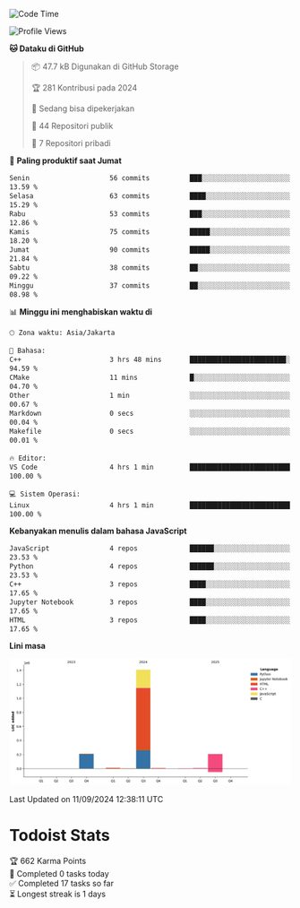 <!--START_SECTION:waka-->
![Code Time](http://img.shields.io/badge/Code%20Time-34%20hrs%2030%20mins-blue)

![Profile Views](http://img.shields.io/badge/Profil%20dilihat-6-blue)

**🐱 Dataku di GitHub** 

> 📦 47.7 kB Digunakan di GitHub Storage 
 > 
> 🏆 281 Kontribusi pada 2024
 > 
> 💼 Sedang bisa dipekerjakan
 > 
> 📜 44 Repositori publik 
 > 
> 🔑 7 Repositori pribadi 
 > 
📅 **Paling produktif saat Jumat** 

```text
Senin                    56 commits          ███░░░░░░░░░░░░░░░░░░░░░░   13.59 % 
Selasa                   63 commits          ████░░░░░░░░░░░░░░░░░░░░░   15.29 % 
Rabu                     53 commits          ███░░░░░░░░░░░░░░░░░░░░░░   12.86 % 
Kamis                    75 commits          █████░░░░░░░░░░░░░░░░░░░░   18.20 % 
Jumat                    90 commits          █████░░░░░░░░░░░░░░░░░░░░   21.84 % 
Sabtu                    38 commits          ██░░░░░░░░░░░░░░░░░░░░░░░   09.22 % 
Minggu                   37 commits          ██░░░░░░░░░░░░░░░░░░░░░░░   08.98 % 
```


📊 **Minggu ini menghabiskan waktu di** 

```text
🕑︎ Zona waktu: Asia/Jakarta

💬 Bahasa: 
C++                      3 hrs 48 mins       ████████████████████████░   94.59 % 
CMake                    11 mins             █░░░░░░░░░░░░░░░░░░░░░░░░   04.70 % 
Other                    1 min               ░░░░░░░░░░░░░░░░░░░░░░░░░   00.67 % 
Markdown                 0 secs              ░░░░░░░░░░░░░░░░░░░░░░░░░   00.04 % 
Makefile                 0 secs              ░░░░░░░░░░░░░░░░░░░░░░░░░   00.01 % 

🔥 Editor: 
VS Code                  4 hrs 1 min         █████████████████████████   100.00 % 

💻 Sistem Operasi: 
Linux                    4 hrs 1 min         █████████████████████████   100.00 % 
```

**Kebanyakan menulis dalam bahasa JavaScript** 

```text
JavaScript               4 repos             ██████░░░░░░░░░░░░░░░░░░░   23.53 % 
Python                   4 repos             ██████░░░░░░░░░░░░░░░░░░░   23.53 % 
C++                      3 repos             ████░░░░░░░░░░░░░░░░░░░░░   17.65 % 
Jupyter Notebook         3 repos             ████░░░░░░░░░░░░░░░░░░░░░   17.65 % 
HTML                     3 repos             ████░░░░░░░░░░░░░░░░░░░░░   17.65 % 
```



**Lini masa**

![Lines of Code chart](https://raw.githubusercontent.com/yusuf601/yusuf601/main/assets/bar_graph.png)


 Last Updated on 11/09/2024 12:38:11 UTC
<!--END_SECTION:waka-->
# Todoist Stats

<!-- TODO-IST:START -->
🏆  662 Karma Points           
🌸  Completed 0 tasks today           
✅  Completed 17 tasks so far           
⏳  Longest streak is 1 days
<!-- TODO-IST:END -->
